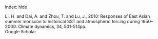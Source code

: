 index: hide

<div class="Citation">

  <div class="Citation-body">
    <div class="Citation-text">Li, H. and Dai, A. and Zhou, T. and Lu, J., 2010: Responses of East Asian summer monsoon to historical SST and atmospheric forcing during 1950–2000. <span class="Article-journal">Climate dynamics, </span><span class="Article-volume">34, </span>501-514pp.</div>
    <div class="Citation-links">
      <div class="CitationLink" data-href="https://scholar.google.com/scholar?q=Responses+of+East+Asian+summer+monsoon+to+historical+SST+and+atmospheric+forcing+during+1950%E2%80%932000">
        <div class="CitationLink-icon CitationLink-Scholar"></div>
        <div class="CitationLink-text">Google Scholar</div>
      </div>
    </div>
  </div>
</div>


<div class="Citation-copy">

</div>